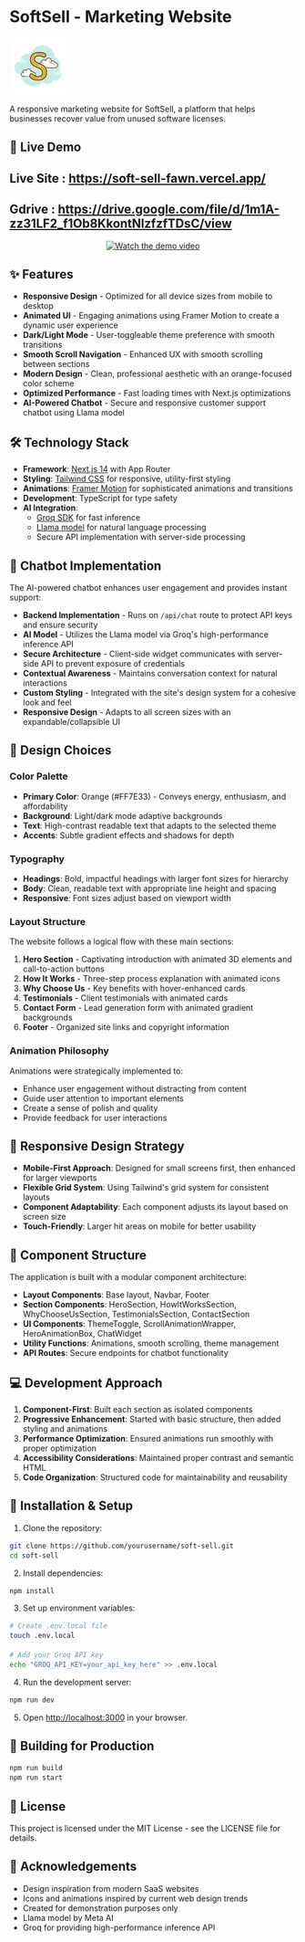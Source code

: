 # SoftSell - Marketing Website

![SoftSell Logo](public/favicon.png)

A responsive marketing website for SoftSell, a platform that helps businesses recover value from unused software licenses.

## 🚀 Live Demo
## Live Site : https://soft-sell-fawn.vercel.app/
   ## Gdrive : https://drive.google.com/file/d/1m1A-zz31LF2_f1Ob8KkontNlzfzfTDsC/view
<div align="center">
    


  <a href="https://youtu.be/gWDoxEnFSzI" target="_blank">
    <img src="https://img.youtube.com/vi/gWDoxEnFSzI/hqdefault.jpg" alt="Watch the demo video" width="640" height="360" />
  </a>
</div>

## ✨ Features

- **Responsive Design** - Optimized for all device sizes from mobile to desktop
- **Animated UI** - Engaging animations using Framer Motion to create a dynamic user experience
- **Dark/Light Mode** - User-toggleable theme preference with smooth transitions
- **Smooth Scroll Navigation** - Enhanced UX with smooth scrolling between sections
- **Modern Design** - Clean, professional aesthetic with an orange-focused color scheme
- **Optimized Performance** - Fast loading times with Next.js optimizations
- **AI-Powered Chatbot** - Secure and responsive customer support chatbot using Llama model

## 🛠️ Technology Stack

- **Framework**: [Next.js 14](https://nextjs.org/) with App Router
- **Styling**: [Tailwind CSS](https://tailwindcss.com/) for responsive, utility-first styling
- **Animations**: [Framer Motion](https://www.framer.com/motion/) for sophisticated animations and transitions
- **Development**: TypeScript for type safety
- **AI Integration**:
  - [Groq SDK](https://groq.com) for fast inference
  - [Llama model](https://ai.meta.com/llama/) for natural language processing
  - Secure API implementation with server-side processing

## 🤖 Chatbot Implementation

The AI-powered chatbot enhances user engagement and provides instant support:

- **Backend Implementation** - Runs on `/api/chat` route to protect API keys and ensure security
- **AI Model** - Utilizes the Llama model via Groq's high-performance inference API
- **Secure Architecture** - Client-side widget communicates with server-side API to prevent exposure of credentials
- **Contextual Awareness** - Maintains conversation context for natural interactions
- **Custom Styling** - Integrated with the site's design system for a cohesive look and feel
- **Responsive Design** - Adapts to all screen sizes with an expandable/collapsible UI
## 🎨 Design Choices

### Color Palette

- **Primary Color**: Orange (#FF7E33) - Conveys energy, enthusiasm, and affordability
- **Background**: Light/dark mode adaptive backgrounds
- **Text**: High-contrast readable text that adapts to the selected theme
- **Accents**: Subtle gradient effects and shadows for depth

### Typography

- **Headings**: Bold, impactful headings with larger font sizes for hierarchy
- **Body**: Clean, readable text with appropriate line height and spacing
- **Responsive**: Font sizes adjust based on viewport width

### Layout Structure

The website follows a logical flow with these main sections:

1. **Hero Section** - Captivating introduction with animated 3D elements and call-to-action buttons
2. **How It Works** - Three-step process explanation with animated icons
3. **Why Choose Us** - Key benefits with hover-enhanced cards
4. **Testimonials** - Client testimonials with animated cards
5. **Contact Form** - Lead generation form with animated gradient backgrounds
6. **Footer** - Organized site links and copyright information

### Animation Philosophy

Animations were strategically implemented to:

- Enhance user engagement without distracting from content
- Guide user attention to important elements
- Create a sense of polish and quality
- Provide feedback for user interactions



## 📱 Responsive Design Strategy

- **Mobile-First Approach**: Designed for small screens first, then enhanced for larger viewports
- **Flexible Grid System**: Using Tailwind's grid system for consistent layouts
- **Component Adaptability**: Each component adjusts its layout based on screen size
- **Touch-Friendly**: Larger hit areas on mobile for better usability

## 🧩 Component Structure

The application is built with a modular component architecture:

- **Layout Components**: Base layout, Navbar, Footer
- **Section Components**: HeroSection, HowItWorksSection, WhyChooseUsSection, TestimonialsSection, ContactSection
- **UI Components**: ThemeToggle, ScrollAnimationWrapper, HeroAnimationBox, ChatWidget
- **Utility Functions**: Animations, smooth scrolling, theme management
- **API Routes**: Secure endpoints for chatbot functionality

## 💻 Development Approach

1. **Component-First**: Built each section as isolated components
2. **Progressive Enhancement**: Started with basic structure, then added styling and animations
3. **Performance Optimization**: Ensured animations run smoothly with proper optimization
4. **Accessibility Considerations**: Maintained proper contrast and semantic HTML
5. **Code Organization**: Structured code for maintainability and reusability

## 🔧 Installation & Setup

1. Clone the repository:

```bash
git clone https://github.com/yourusername/soft-sell.git
cd soft-sell
```

2. Install dependencies:

```bash
npm install
```

3. Set up environment variables:

```bash
# Create .env.local file
touch .env.local

# Add your Groq API key
echo "GROQ_API_KEY=your_api_key_here" >> .env.local
```

4. Run the development server:

```bash
npm run dev
```

5. Open [http://localhost:3000](http://localhost:3000) in your browser.

## 🚀 Building for Production

```bash
npm run build
npm run start
```

## 📝 License

This project is licensed under the MIT License - see the LICENSE file for details.

## 👏 Acknowledgements

- Design inspiration from modern SaaS websites
- Icons and animations inspired by current web design trends
- Created for demonstration purposes only
- Llama model by Meta AI
- Groq for providing high-performance inference API
